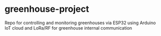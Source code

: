 # greenhouse-project
Repo for controlling and monitoring greenhouses via ESP32 using Arduino IoT cloud and LoRa/RF for greenhouse internal communication
